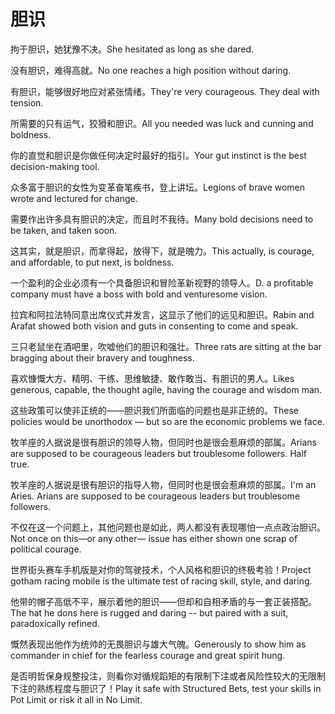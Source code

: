 # 胆识

<p><span class="chinese">拘于胆识，她犹豫不决。</span><span class="english">She hesitated as long as she dared.</span></p>

<p><span class="chinese">没有胆识，难得高就。</span><span class="english">No one reaches a high position without daring.</span></p>

<p><span class="chinese">有胆识，能够很好地应对紧张情绪。</span><span class="english">They're very courageous. They deal with tension.</span></p>

<p><span class="chinese">所需要的只有运气，狡猾和胆识。</span><span class="english">All you needed was luck and cunning and boldness.</span></p>

<p><span class="chinese">你的直觉和胆识是你做任何决定时最好的指引。</span><span class="english">Your gut instinct is the best decision-making tool.</span></p>

<p><span class="chinese">众多富于胆识的女性为变革奋笔疾书，登上讲坛。</span><span class="english">Legions of brave women wrote and lectured for change.</span></p>

<p><span class="chinese">需要作出许多具有胆识的决定，而且时不我待。</span><span class="english">Many bold decisions need to be taken, and taken soon.</span></p>

<p><span class="chinese">这其实，就是胆识，而拿得起，放得下，就是魄力。</span><span class="english">This actually, is courage, and affordable, to put next, is boldness.</span></p>

<p><span class="chinese">一个盈利的企业必须有一个具备胆识和冒险革新视野的领导人。</span><span class="english">D. a profitable company must have a boss with bold and venturesome vision.</span></p>

<p><span class="chinese">拉宾和阿拉法特同意出席仪式并发言，这显示了他们的远见和胆识。</span><span class="english">Rabin and Arafat showed both vision and guts in consenting to come and speak.</span></p>

<p><span class="chinese">三只老鼠坐在酒吧里，吹嘘他们的胆识和强壮。</span><span class="english">Three rats are sitting at the bar bragging about their bravery and toughness.</span></p>

<p><span class="chinese">喜欢慷慨大方、精明、干练、思维敏捷、敢作敢当、有胆识的男人。</span><span class="english">Likes generous, capable, the thought agile, having the courage and wisdom man.</span></p>

<p><span class="chinese">这些政策可以使非正统的——胆识我们所面临的问题也是非正统的。</span><span class="english">These policies would be unorthodox — but so are the economic problems we face.</span></p>

<p><span class="chinese">牧羊座的人据说是很有胆识的领导人物，但同时也是很会惹麻烦的部属。</span><span class="english">Arians are supposed to be courageous leaders but troublesome followers. Half true.</span></p>

<p><span class="chinese">牧羊座的人据说是很有胆识的指导人物，但同时也是很会惹麻烦的部属。</span><span class="english">I'm an Aries. Arians are supposed to be courageous leaders but troublesome followers.</span></p>

<p><span class="chinese">不仅在这一个问题上，其他问题也是如此，两人都没有表现哪怕一点点政治胆识。</span><span class="english">Not once on this—or any other— issue has either shown one scrap of political courage.</span></p>

<p><span class="chinese">世界街头赛车手机版是对你的驾驶技术，个人风格和胆识的终极考验！</span><span class="english">Project gotham racing mobile is the ultimate test of racing skill, style, and daring.</span></p>

<p><span class="chinese">他带的帽子高低不平，展示着他的胆识——但却和自相矛盾的与一套正装搭配。</span><span class="english">The hat he dons here is rugged and daring -- but paired with a suit, paradoxically refined.</span></p>

<p><span class="chinese">慨然表现出他作为统帅的无畏胆识与雄大气魄。</span><span class="english">Generously to show him as commander in chief for the fearless courage and great spirit hung.</span></p>

<p><span class="chinese">是否明哲保身规整投注，则看你对循规蹈矩的有限制下注或者风险性较大的无限制下注的熟练程度与胆识了！</span><span class="english">Play it safe with Structured Bets, test your skills in Pot Limit or risk it all in No Limit.</span></p>

